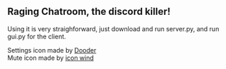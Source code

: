 ## Raging Chatroom, the discord killer!  

Using it is very straighforward, just download and run server.py, and run gui.py for the client.  

Settings icon made by [Dooder](https://www.flaticon.com/authors/dooder/flat?author_id=401&type=standard)  
Mute icon made by [icon wind](https://www.flaticon.com/authors/icon-wind)
